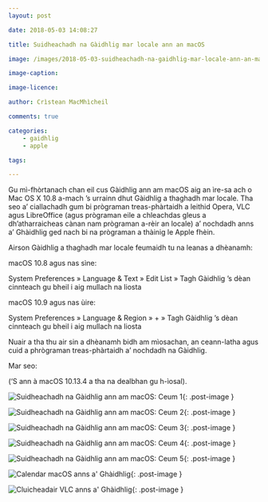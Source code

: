 ```yaml
---
layout: post

date: 2018-05-03 14:08:27

title: Suidheachadh na Gàidhlig mar locale ann an macOS

image: /images/2018-05-03-suidheachadh-na-gaidhlig-mar-locale-ann-an-macos.jpg

image-caption:

image-licence:

author: Crìstean MacMhìcheil

comments: true

categories:
    - gaidhlig
    - apple

tags:

---
```


Gu mì-fhòrtanach chan eil cus Gàidhlig ann am macOS aig an ìre-sa ach o Mac OS X 10.8 a-mach ’s urrainn dhut Gàidhlig a thaghadh mar locale. Tha seo a’ ciallachadh gum bi prògraman treas-phàrtaidh a leithid Opera, VLC agus LibreOffice (agus prògraman eile a chleachdas gleus a dh’atharraicheas cànan nam prògraman a-rèir an locale) a’ nochdadh anns a’ Ghàidhlig ged nach bi na prògraman a thàinig le Apple fhèin.

<!--more-->

Airson Gàidhlig a thaghadh mar locale feumaidh tu na leanas a dhèanamh:

macOS 10.8 agus nas sìne:

System Preferences » Language & Text » Edit List » Tagh Gàidhlig ’s dèan cinnteach gu bheil i aig mullach na liosta

macOS 10.9 agus nas ùire:

System Preferences » Language & Region » + » Tagh Gàidhlig ’s dèan cinnteach gu bheil i aig mullach na liosta

Nuair a tha thu air sin a dhèanamh bidh am mìosachan, an ceann-latha agus cuid a phrògraman treas-phàrtaidh a’ nochdadh na Gàidhlig.

Mar seo:

(‘S ann à macOS 10.13.4 a tha na dealbhan gu h-ìosal).

![Suidheachadh na Gàidhlig ann am macOS: Ceum 1](2018-05-03-suidheachadh-na-gaidhlig-mar-locale-ann-an-macos-img-01.png){: .post-image }

![Suidheachadh na Gàidhlig ann am macOS: Ceum 2](2018-05-03-suidheachadh-na-gaidhlig-mar-locale-ann-an-macos-img-02.png){: .post-image }

![Suidheachadh na Gàidhlig ann am macOS: Ceum 3](2018-05-03-suidheachadh-na-gaidhlig-mar-locale-ann-an-macos-img-03.png){: .post-image }

![Suidheachadh na Gàidhlig ann am macOS: Ceum 4](2018-05-03-suidheachadh-na-gaidhlig-mar-locale-ann-an-macos-img-04.png){: .post-image }

![Suidheachadh na Gàidhlig ann am macOS: Ceum 5](2018-05-03-suidheachadh-na-gaidhlig-mar-locale-ann-an-macos-img-05.png){: .post-image }

![Calendar macOS anns a' Ghàidhlig](2018-05-03-suidheachadh-na-gaidhlig-mar-locale-ann-an-macos-img-06.png){: .post-image }

![Cluicheadair VLC anns a' Ghàidhlig](2018-05-03-suidheachadh-na-gaidhlig-mar-locale-ann-an-macos-img-07.png){: .post-image }
